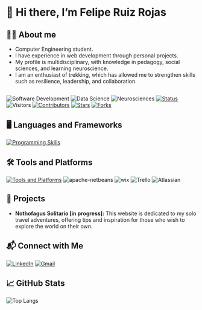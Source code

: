 # 👋 Hi there, I’m Felipe Ruiz Rojas

## 👨‍💻 About me
- Computer Engineering student.
- I have experience in web development through personal projects.
- My profile is multidisciplinary, with knowledge in pedagogy, social sciences, and learning neuroscience.
- I am an enthusiast of trekking, which has allowed me to strengthen skills such as resilience, leadership, and collaboration.

##
![Software Development](https://img.shields.io/badge/Software_Development-green)
![Data Science](https://img.shields.io/badge/Data_Science-orange)
![Neurosciences](https://img.shields.io/badge/Neurosciences-yellow)
[![Status](https://img.shields.io/badge/status-updating-blue.svg)](https://github.com/ruizRojasFel/ruizRojasFel)
![Visitors](https://visitor-badge.laobi.icu/badge?page_id=ruizRojasFel)
[![Contributors](https://img.shields.io/github/contributors/ruizRojasFel/ruizRojasFel?color=blue)](https://github.com/ruizRojasFel/ruizRojasFel/graphs/contributors)
[![Stars](https://img.shields.io/github/stars/ruizRojasFel/ruizRojasFel.svg?logo=github)](https://github.com/ruizRojasFel/ruizRojasFel/stargazers)
[![Forks](https://img.shields.io/github/forks/ruizRojasFel/ruizRojasFel.svg?color=blue&logo=github)](https://github.com/ruizRojasFel/ruizRojasFel/network/members)

## 🖥️ Languages and Frameworks
[![Programming Skills](https://skillicons.dev/icons?i=python,java,js,html,css,react,mysql)](https://skillicons.dev)

## 🛠️ Tools and Platforms
[![Tools and Platforms](https://skillicons.dev/icons?i=aws,azure,figma,discord,git,github,vscode)](https://skillicons.de)
![apache-netbeans](https://img.icons8.com/color/50/apache-netbeans.png)
![wix](https://img.icons8.com/windows/50/wix.png)
![Trello](https://img.icons8.com/color/50/trello.png)
![Atlassian](https://img.icons8.com/external-tal-revivo-color-tal-revivo/48/external-atlassian-an-australian-enterprise-software-company-that-develops-products-for-software-developers-logo-color-tal-revivo.png)

## 🚀 Projects
- **Nothofagus Solitario [in progress]:** This website is dedicated to my solo travel adventures, offering tips and inspiration for those who wish to explore the world on their own.
 
## 📬 Connect with Me 
[![LinkedIn](https://img.shields.io/badge/LinkedIn-%40felandres-blue?logo=linkedin&logoColor=white)](http://linkedin.com/in/felandres)
[![Gmail](https://img.shields.io/badge/Email-%20felruiz.a%40gmail.com-red?logo=gmail&logoColor=white)](mailto:felruiz.a@gmail.com)

## 📈 GitHub Stats
![Top Langs](https://github-readme-stats.vercel.app/api/top-langs/?username=ruizRojasFel&hide_border=true&layout=compact&title_color=ffffff&text_color=ffffff&bg_color=4D4D4D)
